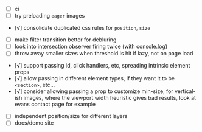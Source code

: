- [ ] ci
- [ ] try preloading `eager` images
- [√] consolidate duplicated css rules for `position`, `size`
- [ ] make filter transition better for debluring
- [ ] look into intersection observer firing twice (with console.log)
- [ ] throw away smaller sizes when threshold is hit if lazy, not on page load
- [√] support passing id, click handlers, etc, spreading intrinsic element props
- [√] allow passing in different element types, if they want it to be `<section>`, etc...
- [√] consider allowing passing a prop to customize min-size, for vertical-ish images,
  where the viewport width heuristic gives bad results, look at evans contact page for
  example
- [ ] independent position/size for different layers
- [ ] docs/demo site
